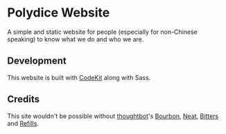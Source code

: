 Polydice Website
=========================

A simple and static website for people (especially for non-Chinese speaking) to know what we do and who we are.


Development
-----------

This website is built with [CodeKit](https://incident57.com/codekit/) along with Sass.

Credits
-----------

This site wouldn't be possible without [thoughtbot](http://thoughtbot.com/)'s [Bourbon](http://bourbon.io/), [Neat](http://neat.bourbon.io/), [Bitters](http://bitters.bourbon.io/) and [Refills](http://refills.bourbon.io/).